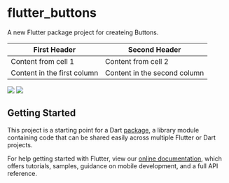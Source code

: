 # flutter_buttons

A new Flutter package project for createing Buttons.

First Header | Second Header
------------ | -------------
Content from cell 1 | Content from cell 2
Content in the first column | Content in the second column


![](https://github.com/skaran921/flutter_buttons/blob/master/Screenshot_20191204-131347.jpg)
![](https://github.com/skaran921/flutter_buttons/blob/master/Screenshot_20191204-131343.jpg)

## Getting Started

This project is a starting point for a Dart
[package](https://flutter.dev/developing-packages/),
a library module containing code that can be shared easily across
multiple Flutter or Dart projects.

For help getting started with Flutter, view our 
[online documentation](https://flutter.dev/docs), which offers tutorials, 
samples, guidance on mobile development, and a full API reference.
